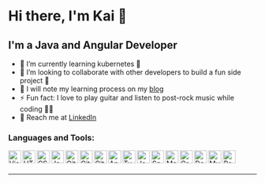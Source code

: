 # Hi there, I'm Kai 👋

## I'm a Java and Angular Developer

- 🌱 I’m currently learning kubernetes 🤯
- 👯 I’m looking to collaborate with other developers to build a fun side project 🤝
- 📝 I will note my learning process on my [blog](https://mister33221.github.io/) 
- ⚡ Fun fact: I love to play guitar and listen to post-rock music while coding 🎸🎵
- 💼 Reach me at [LinkedIn](https://www.linkedin.com/in/mister33221/)

### Languages and Tools:

[<img align="left" alt="Visual Studio Code" width="26px" src="https://cdn.jsdelivr.net/gh/devicons/devicon/icons/vscode/vscode-original.svg" />][vscode]
[<img align="left" alt="HTML5" width="26px" src="https://cdn.jsdelivr.net/gh/devicons/devicon/icons/html5/html5-original.svg" />][html]
[<img align="left" alt="CSS3" width="26px" src="https://cdn.jsdelivr.net/gh/devicons/devicon/icons/css3/css3-original.svg" />][css]
[<img align="left" alt="JavaScript" width="26px" src="https://cdn.jsdelivr.net/gh/devicons/devicon/icons/javascript/javascript-original.svg" />][javascript]
[<img align="left" alt="Git" width="26px" src="https://cdn.jsdelivr.net/gh/devicons/devicon/icons/git/git-original.svg" />][git]
[<img align="left" alt="GitHub" width="26px" src="https://cdn.jsdelivr.net/gh/devicons/devicon/icons/github/github-original.svg" />][github]
[<img align="left" alt="GitLab" width="26px" src="https://cdn.jsdelivr.net/gh/devicons/devicon/icons/gitlab/gitlab-original.svg" />][gitlab]
[<img align="left" alt="Angular" width="26px" src="https://cdn.jsdelivr.net/gh/devicons/devicon/icons/angularjs/angularjs-original.svg" />][angular]
[<img align="left" alt="TypeScript" width="26px" src="https://cdn.jsdelivr.net/gh/devicons/devicon/icons/typescript/typescript-original.svg" />][typeScript]
[<img align="left" alt="Java" width="26px" src="https://cdn.jsdelivr.net/gh/devicons/devicon/icons/java/java-original.svg" />][java]
[<img align="left" alt="Spring" width="26px" src="https://cdn.jsdelivr.net/gh/devicons/devicon/icons/spring/spring-original.svg" />][spring]
[<img align="left" alt="Maven" width="26px" src="https://www.svgrepo.com/show/354051/maven.svg" />][maven]
[<img align="left" alt="Gradle" width="26px" src="https://cdn.jsdelivr.net/gh/devicons/devicon/icons/gradle/gradle-plain.svg" />][gradle]
[<img align="left" alt="Docker" width="26px" src="https://cdn.jsdelivr.net/gh/devicons/devicon/icons/docker/docker-original.svg" />][dockeer]
[<img align="left" alt="MySQL" width="26px" src="https://cdn.jsdelivr.net/gh/devicons/devicon/icons/mysql/mysql-original.svg" />][mysql]
[<img align="left" alt="PostgreSQL" width="26px" src="https://cdn.jsdelivr.net/gh/devicons/devicon/icons/postgresql/postgresql-original.svg" />][postgresql]

<br />
<br />

---

[vscode]: https://code.visualstudio.com/
[html]: https://developer.mozilla.org/en-US/docs/Web/HTML
[css]: https://developer.mozilla.org/en-US/docs/Web/CSS
[javascript]: https://developer.mozilla.org/en-US/docs/Web/JavaScript
[git]: https://git-scm.com/
[github]: https://github.com/
[gitlab]: https://about.gitlab.com/
[angular]: https://angular.io/
[typeScript]: https://www.typescriptlang.org/
[java]: https://www.java.com/
[spring]: https://spring.io/
[maven]: https://maven.apache.org/
[gradle]: https://gradle.org/
[dockeer]: https://www.docker.com/
[mysql]: https://www.mysql.com/
[postgresql]: https://www.postgresql.org/
